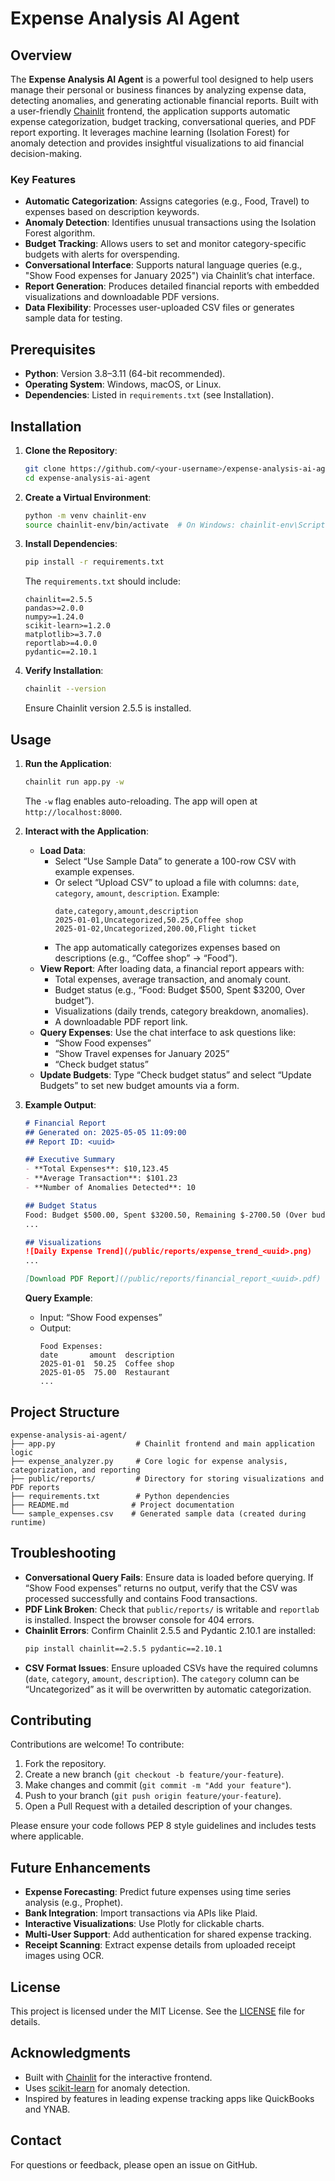 # Expense Analysis AI Agent

## Overview

The **Expense Analysis AI Agent** is a powerful tool designed to help users manage their personal or business finances by analyzing expense data, detecting anomalies, and generating actionable financial reports. Built with a user-friendly [Chainlit](https://docs.chainlit.io/) frontend, the application supports automatic expense categorization, budget tracking, conversational queries, and PDF report exporting. It leverages machine learning (Isolation Forest) for anomaly detection and provides insightful visualizations to aid financial decision-making.

### Key Features
- **Automatic Categorization**: Assigns categories (e.g., Food, Travel) to expenses based on description keywords.
- **Anomaly Detection**: Identifies unusual transactions using the Isolation Forest algorithm.
- **Budget Tracking**: Allows users to set and monitor category-specific budgets with alerts for overspending.
- **Conversational Interface**: Supports natural language queries (e.g., "Show Food expenses for January 2025") via Chainlit’s chat interface.
- **Report Generation**: Produces detailed financial reports with embedded visualizations and downloadable PDF versions.
- **Data Flexibility**: Processes user-uploaded CSV files or generates sample data for testing.

## Prerequisites

- **Python**: Version 3.8–3.11 (64-bit recommended).
- **Operating System**: Windows, macOS, or Linux.
- **Dependencies**: Listed in `requirements.txt` (see Installation).

## Installation

1. **Clone the Repository**:
   ```bash
   git clone https://github.com/<your-username>/expense-analysis-ai-agent.git
   cd expense-analysis-ai-agent
   ```

2. **Create a Virtual Environment**:
   ```bash
   python -m venv chainlit-env
   source chainlit-env/bin/activate  # On Windows: chainlit-env\Scripts\activate
   ```

3. **Install Dependencies**:
   ```bash
   pip install -r requirements.txt
   ```
   The `requirements.txt` should include:
   ```
   chainlit==2.5.5
   pandas>=2.0.0
   numpy>=1.24.0
   scikit-learn>=1.2.0
   matplotlib>=3.7.0
   reportlab>=4.0.0
   pydantic==2.10.1
   ```

4. **Verify Installation**:
   ```bash
   chainlit --version
   ```
   Ensure Chainlit version 2.5.5 is installed.

## Usage

1. **Run the Application**:
   ```bash
   chainlit run app.py -w
   ```
   The `-w` flag enables auto-reloading. The app will open at `http://localhost:8000`.

2. **Interact with the Application**:
   - **Load Data**:
     - Select “Use Sample Data” to generate a 100-row CSV with example expenses.
     - Or select “Upload CSV” to upload a file with columns: `date`, `category`, `amount`, `description`. Example:
       ```csv
       date,category,amount,description
       2025-01-01,Uncategorized,50.25,Coffee shop
       2025-01-02,Uncategorized,200.00,Flight ticket
       ```
     - The app automatically categorizes expenses based on descriptions (e.g., “Coffee shop” → “Food”).
   - **View Report**: After loading data, a financial report appears with:
     - Total expenses, average transaction, and anomaly count.
     - Budget status (e.g., “Food: Budget $500, Spent $3200, Over budget”).
     - Visualizations (daily trends, category breakdown, anomalies).
     - A downloadable PDF report link.
   - **Query Expenses**: Use the chat interface to ask questions like:
     - “Show Food expenses”
     - “Show Travel expenses for January 2025”
     - “Check budget status”
   - **Update Budgets**: Type “Check budget status” and select “Update Budgets” to set new budget amounts via a form.

3. **Example Output**:
   ```markdown
   # Financial Report
   ## Generated on: 2025-05-05 11:09:00
   ## Report ID: <uuid>

   ## Executive Summary
   - **Total Expenses**: $10,123.45
   - **Average Transaction**: $101.23
   - **Number of Anomalies Detected**: 10

   ## Budget Status
   Food: Budget $500.00, Spent $3200.50, Remaining $-2700.50 (Over budget)
   ...

   ## Visualizations
   ![Daily Expense Trend](/public/reports/expense_trend_<uuid>.png)
   ...

   [Download PDF Report](/public/reports/financial_report_<uuid>.pdf)
   ```

   **Query Example**:
   - Input: “Show Food expenses”
   - Output:
     ```
     Food Expenses:
     date       amount  description
     2025-01-01  50.25  Coffee shop
     2025-01-05  75.00  Restaurant
     ...
     ```

## Project Structure

```
expense-analysis-ai-agent/
├── app.py                  # Chainlit frontend and main application logic
├── expense_analyzer.py     # Core logic for expense analysis, categorization, and reporting
├── public/reports/         # Directory for storing visualizations and PDF reports
├── requirements.txt        # Python dependencies
├── README.md              # Project documentation
└── sample_expenses.csv    # Generated sample data (created during runtime)
```

## Troubleshooting

- **Conversational Query Fails**: Ensure data is loaded before querying. If “Show Food expenses” returns no output, verify that the CSV was processed successfully and contains Food transactions.
- **PDF Link Broken**: Check that `public/reports/` is writable and `reportlab` is installed. Inspect the browser console for 404 errors.
- **Chainlit Errors**: Confirm Chainlit 2.5.5 and Pydantic 2.10.1 are installed:
  ```bash
  pip install chainlit==2.5.5 pydantic==2.10.1
  ```
- **CSV Format Issues**: Ensure uploaded CSVs have the required columns (`date`, `category`, `amount`, `description`). The `category` column can be “Uncategorized” as it will be overwritten by automatic categorization.

## Contributing

Contributions are welcome! To contribute:
1. Fork the repository.
2. Create a new branch (`git checkout -b feature/your-feature`).
3. Make changes and commit (`git commit -m "Add your feature"`).
4. Push to your branch (`git push origin feature/your-feature`).
5. Open a Pull Request with a detailed description of your changes.

Please ensure your code follows PEP 8 style guidelines and includes tests where applicable.

## Future Enhancements

- **Expense Forecasting**: Predict future expenses using time series analysis (e.g., Prophet).
- **Bank Integration**: Import transactions via APIs like Plaid.
- **Interactive Visualizations**: Use Plotly for clickable charts.
- **Multi-User Support**: Add authentication for shared expense tracking.
- **Receipt Scanning**: Extract expense details from uploaded receipt images using OCR.

## License

This project is licensed under the MIT License. See the [LICENSE](LICENSE) file for details.

## Acknowledgments

- Built with [Chainlit](https://docs.chainlit.io/) for the interactive frontend.
- Uses [scikit-learn](https://scikit-learn.org/) for anomaly detection.
- Inspired by features in leading expense tracking apps like QuickBooks and YNAB.

## Contact

For questions or feedback, please open an issue on GitHub.
